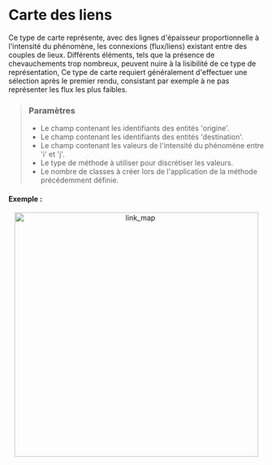 # Carte des liens

Ce type de carte représente, avec des lignes d'épaisseur proportionnelle à l'intensité du phénomène, les connexions (flux/liens) existant entre des couples de lieux.
Différents éléments, tels que la présence de chevauchements trop nombreux, peuvent nuire à la lisibilité de ce type de représentation,
Ce type de carte requiert généralement d'effectuer une sélection après le premier rendu, consistant par exemple à ne pas représenter les flux les plus faibles.


> ### Paramètres
> * Le champ contenant les identifiants des entités 'origine'.
> * Le champ contenant les identifiants des entités 'destination'.
> * Le champ contenant les valeurs de l'intensité du phénomène entre 'i' et 'j'.
> * Le type de méthode à utiliser pour discrétiser les valeurs.
> * Le nombre de classes à créer lors de l'application de la méthode précédemment définie.

#### Exemple :

<p style="text-align: center;">
<img src="img/flows.png" alt="link_map" style="width: 480px;"/>
</p>
